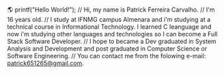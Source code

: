 🌎 printf("Hello World!");
// Hi, my name is Patrick Ferreira Carvalho.
// I'm 16 years old.
// I study at IFNMG campus Almenara and i'm studying at a technical course in Informational Technology. I learned C leanguage and now i'm studying other languages and technologies so I can become a Full Stack Software Developer.
// I hope to became a Dev graduated in System Analysis and Development and post graduated in Computer Science or Software Engineering.
// You can contact me from the folowing e-mail: patrick651265@gmail.com.
